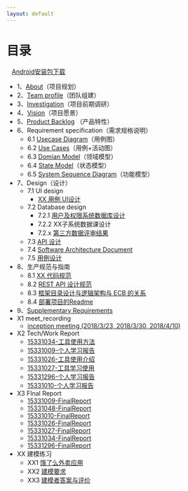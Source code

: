 ```yaml
---
layout: default
---
```


# [](#TOC)目录

&nbsp;&nbsp; [Android安装包下载](documents/Dramatic.apk)

* 1、[About](ABOUT)（项目规划）
* 2、[Team profile](documents/1_responsibility_assignment)（团队组建）
* 3、[Investigation](documents/3_Product_survey_report)（项目前期调研）
* 4、[Vision](documents/4_vision)（项目愿景）
* 5、[Product Backlog](documents/5_product_backlog_initial) （产品特性）
* 6、Requirement specification（需求规格说明）
    - 6.1 [Usecase Diagram](documents/8_use_case)（用例图）
    - 6.2 [Use Cases](documents/8_use_case)（用例+活动图）
    - 6.3 [Domian Model](https://github.com/dramaticTickets/dramatic-tickets/blob/master/documents/10_domain_model.md)（领域模型）
    - 6.4 [State Model](documents/11_state_model)（状态模型）
    - 6.5 [System Sequence Diagram](documents/12_System_Sequence_Diagram)（功能模型）
* 7、Design（设计）
    - 7.1 UI design
        - [XX 用例 UI设计](documents/7_1_Design)
    - 7.2 Database design
        - 7.2.1 [用户及权限系统数据库设计](documents/7_2_Design)
        - 7.2.2 XX子系统数据课设计 
        - 7.2.x [第三方数据评审结果](https://github.com/dramaticTickets/dramatic-tickets/issues/2)
    - 7.3 [API 设计](documents/7_3_Design)
    - 7.4 [Software Architecture Document](documents/14_Software_Architecture_Document)
    - 7.5 [用例设计](documents/16_ECB_sequence%20class_diagram)
* 8、生产规范与指南
    - 8.1 [XX 代码规范](documents/9_code_style)
    - 8.2 [REST API 设计规范](documents/7_3_Design)
    - 8.3 [框架目录设计与逻辑架构与 ECB 的关系](documents/15_Catalog_design_Logical_architecture_ECB)
    - 8.4 [部署项目的Readme](https://github.com/dramaticTickets/dramatic-tickets/)
* 9、[Supplementary Requirements](documents/13_Supplementary_Specification)
* X1 meet_recording
    - [inception meeting (2018/3/23, 2018/3/30, 2018/4/10)](documents/2_meet_recordings)
* X2 Tech/Work Report
    - [15331034-工具使用方法](https://chenxy296.github.io/week%203/2018/04/15/工具使用方法.html)
    - [15331009-个人学习报告](https://zichang06.github.io/2018/04/14/UMLlearningReport/)
    - [15331026-工具使用介绍](documents/Tech_Work_Report/15331026_%E9%99%88%E6%A5%A0_%E5%B7%A5%E5%85%B7%E4%BD%BF%E7%94%A8%E4%BB%8B%E7%BB%8D)
    - [15331027-工具学习使用](documents/Tech_Work_Report/15331027_%E9%99%88%E7%A5%BA%E5%8D%8E_%E5%B7%A5%E5%85%B7%E4%BD%BF%E7%94%A8%E6%96%B9%E6%B3%95)
    - [15331296-个人学习报告](documents/Tech_Work_Report/15331296_%E7%8E%8B%E5%87%8C%E9%94%8B_%E6%8A%80%E6%9C%AF%E5%AD%A6%E4%B9%A0%E6%8A%A5%E5%91%8A)
    - [15331010-个人学习报告](https://cicicigar.github.io/2018/04/14/SpringMVC学习报告/)
* X3 FInal Report
    - [15331009-FinalReport](https://zichang06.github.io/2018/06/29/Final_Report/#more)
    - [15331048-FinalReport](https://github.com/dramaticTickets/dramatic-tickets/blob/master/documents/Final%20Report/15331048_Final%20Report.md)
    - [15331010-FinalReport](https://cicicigar.github.io/2018/06/30/System-s-Analysis-and-Design-FinalReport/)
    - [15331026-FinalReport](https://blog.csdn.net/sysu_cn/article/details/80868173)
    - [15331027-FinalReport](https://blog.csdn.net/SYSU_Chan/article/details/80869600)
    - [15331034-FinalReport](https://github.com/dramaticTickets/dramatic-tickets/blob/master/documents/Final%20Report/15331034_Final_Report.md)
    - [15331296-FinalReport](https://blog.csdn.net/a2487304484/article/details/80871414)
* XX 建模练习
    - XX1 [饿了么外卖应用](documents/modeling_training/1_饿了么外卖app)
    - XX2 [建模要求](documents/modeling_training/2_建模要求)
    - XX3 [建模者答案与评价](documents/modeling_training/3_部分答案及评价)

